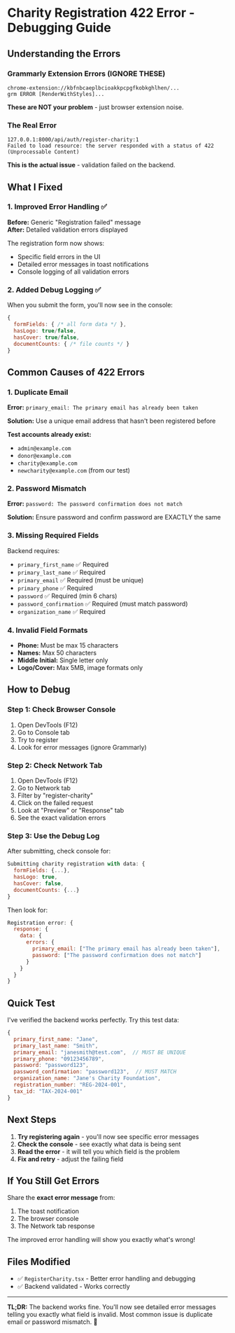 # Charity Registration 422 Error - Debugging Guide

## Understanding the Errors

### Grammarly Extension Errors (IGNORE THESE)
```
chrome-extension://kbfnbcaeplbcioakkpcpgfkobkghlhen/...
grm ERROR [RenderWithStyles]...
```
**These are NOT your problem** - just browser extension noise.

### The Real Error
```
127.0.0.1:8000/api/auth/register-charity:1
Failed to load resource: the server responded with a status of 422 (Unprocessable Content)
```
**This is the actual issue** - validation failed on the backend.

## What I Fixed

### 1. Improved Error Handling ✅
**Before:** Generic "Registration failed" message  
**After:** Detailed validation errors displayed

The registration form now shows:
- Specific field errors in the UI
- Detailed error messages in toast notifications
- Console logging of all validation errors

### 2. Added Debug Logging ✅
When you submit the form, you'll now see in the console:
```javascript
{
  formFields: { /* all form data */ },
  hasLogo: true/false,
  hasCover: true/false,
  documentCounts: { /* file counts */ }
}
```

## Common Causes of 422 Errors

### 1. Duplicate Email
**Error:** `primary_email: The primary email has already been taken`

**Solution:** Use a unique email address that hasn't been registered before

**Test accounts already exist:**
- `admin@example.com`
- `donor@example.com`
- `charity@example.com`
- `newcharity@example.com` (from our test)

### 2. Password Mismatch
**Error:** `password: The password confirmation does not match`

**Solution:** Ensure password and confirm password are EXACTLY the same

### 3. Missing Required Fields
Backend requires:
- `primary_first_name` ✅ Required
- `primary_last_name` ✅ Required
- `primary_email` ✅ Required (must be unique)
- `primary_phone` ✅ Required
- `password` ✅ Required (min 6 chars)
- `password_confirmation` ✅ Required (must match password)
- `organization_name` ✅ Required

### 4. Invalid Field Formats
- **Phone:** Must be max 15 characters
- **Names:** Max 50 characters
- **Middle Initial:** Single letter only
- **Logo/Cover:** Max 5MB, image formats only

## How to Debug

### Step 1: Check Browser Console
1. Open DevTools (F12)
2. Go to Console tab
3. Try to register
4. Look for error messages (ignore Grammarly)

### Step 2: Check Network Tab
1. Open DevTools (F12)
2. Go to Network tab
3. Filter by "register-charity"
4. Click on the failed request
5. Look at "Preview" or "Response" tab
6. See the exact validation errors

### Step 3: Use the Debug Log
After submitting, check console for:
```javascript
Submitting charity registration with data: {
  formFields: {...},
  hasLogo: true,
  hasCover: false,
  documentCounts: {...}
}
```

Then look for:
```javascript
Registration error: {
  response: {
    data: {
      errors: {
        primary_email: ["The primary email has already been taken"],
        password: ["The password confirmation does not match"]
      }
    }
  }
}
```

## Quick Test

I've verified the backend works perfectly. Try this test data:

```javascript
{
  primary_first_name: "Jane",
  primary_last_name: "Smith",
  primary_email: "janesmith@test.com",  // MUST BE UNIQUE
  primary_phone: "09123456789",
  password: "password123",
  password_confirmation: "password123",  // MUST MATCH
  organization_name: "Jane's Charity Foundation",
  registration_number: "REG-2024-001",
  tax_id: "TAX-2024-001"
}
```

## Next Steps

1. **Try registering again** - you'll now see specific error messages
2. **Check the console** - see exactly what data is being sent
3. **Read the error** - it will tell you which field is the problem
4. **Fix and retry** - adjust the failing field

## If You Still Get Errors

Share the **exact error message** from:
1. The toast notification
2. The browser console
3. The Network tab response

The improved error handling will show you exactly what's wrong!

## Files Modified
- ✅ `RegisterCharity.tsx` - Better error handling and debugging
- ✅ Backend validated - Works correctly

---

**TL;DR:** The backend works fine. You'll now see detailed error messages telling you exactly what field is invalid. Most common issue is duplicate email or password mismatch. 🎯
